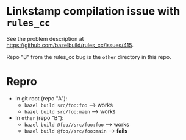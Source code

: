 # Linkstamp compilation issue with `rules_cc`

See the problem description at https://github.com/bazelbuild/rules_cc/issues/415.

Repo "B" from the rules_cc bug is the `other` directory in this repo.

# Repro

* In git root (repo "A"):
    * `bazel build src/foo:foo` --> works
    * `bazel build src/foo:main` --> works
* In `other` (repo "B"):
    * `bazel build @foo//src/foo:foo` --> works
    * `bazel build @foo//src/foo:main` --> **fails**

